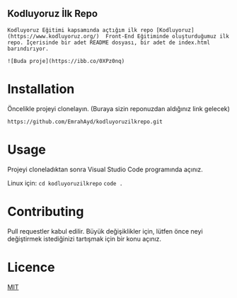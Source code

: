 ## Kodluyoruz İlk Repo 

    Kodluyoruz Eğitimi kapsamında açtığım ilk repo [Kodluyoruz](https://www.kodluyoruz.org/)  Front-End Eğitiminde oluşturduğumuz ilk 
    repo. İçerisinde bir adet README dosyası, bir adet de index.html barındırıyor.

    ![Buda proje](https://ibb.co/0XPz0nq)

# Installation


Öncelikle projeyi clonelayın. (Buraya sizin reponuzdan aldığınız link gelecek)

`https://github.com/EmrahAyd/kodluyoruzilkrepo.git`

 # Usage 
 

 Projeyi cloneladıktan sonra Visual Studio Code programında açınız.

Linux için:
`cd kodluyoruzilkrepo`
`code .`

 # Contributing

Pull requestler kabul edilir. Büyük değişiklikler için, lütfen önce neyi değiştirmek istediğinizi tartışmak için bir konu açınız.

# Licence

[MIT](https://choosealicense.com/licenses/mit/)

